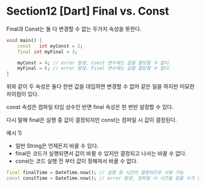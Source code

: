 # Section12 [Dart] Final vs. Const

<div class=”markdown-body”>

Final과 Const는 둘 다 변경할 수 없는 두가지 속성을 뜻한다.

```dart
void main() {
	const	int myConst = 2; 
	final int myFinal = 3;

	myConst = 4; // error 발생, Const 변수에는 값을 할당할 수 없다.
	myFinal = 6; // error 발생, Final 변수에는 값을 할당할 수 없다.
} 
```

위와 같이 두 속성은 둘다 한번 값을 대입하면 변경할 수 없어 같은 일을 하지만 미묘한 차이점이 있다.  

const 속성은 컴파일 타임 상수인 반면 final 속성은 한 번만 설정할 수 있다.

다시 말해 final은 실행 중 값이 결정되지만 const는 컴파일 시 값이 결정된다.

예시 1)

- 일반 String은 언제든지 바꿀 수 있다.
- final은 코드가 실행되면서 값이 바뀔 수 있지만 결정되고 나서는 바꿀 수 없다.
- const는 코드 실행 전 부터 값이 정해져서 바꿀 수 없다.

```dart
final finalTime = DateTime.now(); // 실행 중 시간이 결정되므로 사용 가능
const constTime = DateTime.now(); // error 발생, 컴파일 시 시간을 담을 수가 없음
```

</div>